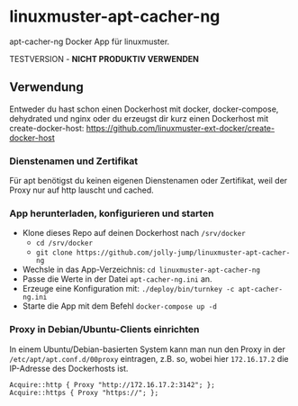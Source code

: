 # linuxmuster-apt-cacher-ng

apt-cacher-ng Docker App für linuxmuster. 

TESTVERSION - **NICHT PRODUKTIV VERWENDEN**

## Verwendung

Entweder du hast schon einen Dockerhost mit docker, docker-compose,
dehydrated und nginx oder du erzeugst dir kurz einen Dockerhost mit
create-docker-host:
https://github.com/linuxmuster-ext-docker/create-docker-host

### Dienstenamen und Zertifikat

Für apt benötigst du keinen eigenen Dienstenamen oder Zertifikat, weil
der Proxy nur auf http lauscht und cached.

### App herunterladen, konfigurieren und starten

* Klone dieses Repo auf deinen Dockerhost nach ``/srv/docker``
  * ``cd /srv/docker``
  * ``git clone https://github.com/jolly-jump/linuxmuster-apt-cacher-ng``
* Wechsle in das App-Verzeichnis: ``cd linuxmuster-apt-cacher-ng``
* Passe die Werte in der Datei ``apt-cacher-ng.ini`` an.
* Erzeuge eine Konfiguration mit: ``./deploy/bin/turnkey -c apt-cacher-ng.ini``
* Starte die App mit dem Befehl ``docker-compose up -d``

### Proxy in Debian/Ubuntu-Clients einrichten

In einem Ubuntu/Debian-basierten System kann man nun den Proxy in der
``/etc/apt/apt.conf.d/00proxy`` eintragen, z.B. so, wobei hier
`172.16.17.2` die IP-Adresse des Dockerhosts ist.

```
Acquire::http { Proxy "http://172.16.17.2:3142"; };
Acquire::https { Proxy "https://"; };

```


